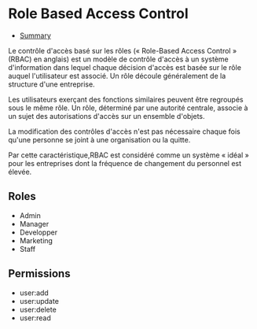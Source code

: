 # Role Based Access Control

* [Summary](README.md)

Le contrôle d'accès basé sur les rôles (« Role-Based Access Control » (RBAC) en anglais) est
un modèle de contrôle d'accès à un système d'information dans lequel
chaque décision d'accès est basée sur le rôle auquel l'utilisateur est associé.
Un rôle découle généralement de la structure d'une entreprise.

Les utilisateurs exerçant des fonctions similaires peuvent être regroupés sous le même rôle.
Un rôle, déterminé par une autorité centrale, associe à un sujet des autorisations d'accès sur un ensemble d'objets.

La modification des contrôles d'accès n'est pas nécessaire chaque fois qu'une personne se joint à
une organisation ou la quitte.

Par cette caractéristique,RBAC est considéré comme un système « idéal » pour
les entreprises dont la fréquence de changement du personnel est élevée. 

## Roles

- Admin
- Manager
- Developper
- Marketing
- Staff

## Permissions

- user:add
- user:update
- user:delete
- user:read


